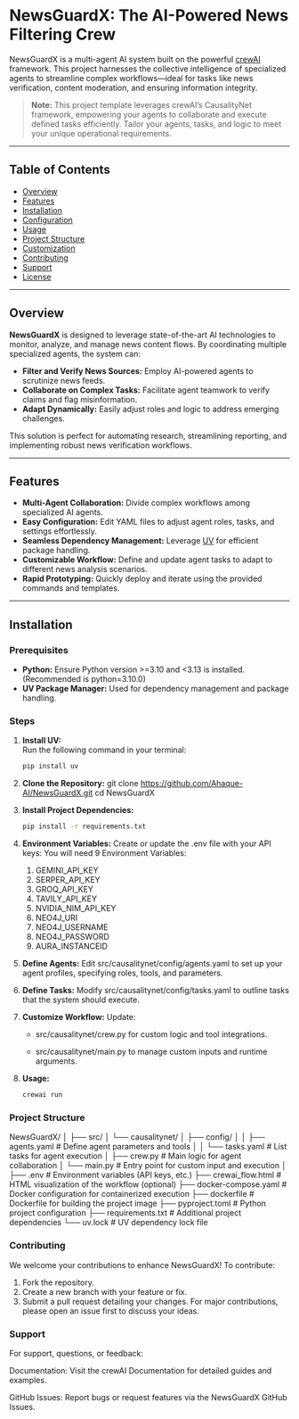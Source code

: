 # NewsGuardX: The AI-Powered News Filtering Crew

NewsGuardX is a multi-agent AI system built on the powerful [crewAI](https://crewai.com) framework. This project harnesses the collective intelligence of specialized agents to streamline complex workflows—ideal for tasks like news verification, content moderation, and ensuring information integrity.

> **Note:** This project template leverages crewAI’s CausalityNet framework, empowering your agents to collaborate and execute defined tasks efficiently. Tailor your agents, tasks, and logic to meet your unique operational requirements.

---

## Table of Contents

- [Overview](#overview)
- [Features](#features)
- [Installation](#installation)
- [Configuration](#configuration)
- [Usage](#usage)
- [Project Structure](#project-structure)
- [Customization](#customization)
- [Contributing](#contributing)
- [Support](#support)
- [License](#license)

---

## Overview

**NewsGuardX** is designed to leverage state-of-the-art AI technologies to monitor, analyze, and manage news content flows. By coordinating multiple specialized agents, the system can:

- **Filter and Verify News Sources:** Employ AI-powered agents to scrutinize news feeds.
- **Collaborate on Complex Tasks:** Facilitate agent teamwork to verify claims and flag misinformation.
- **Adapt Dynamically:** Easily adjust roles and logic to address emerging challenges.

This solution is perfect for automating research, streamlining reporting, and implementing robust news verification workflows.

---

## Features

- **Multi-Agent Collaboration:** Divide complex workflows among specialized AI agents.
- **Easy Configuration:** Edit YAML files to adjust agent roles, tasks, and settings effortlessly.
- **Seamless Dependency Management:** Leverage [UV](https://docs.astral.sh/uv/) for efficient package handling.
- **Customizable Workflow:** Define and update agent tasks to adapt to different news analysis scenarios.
- **Rapid Prototyping:** Quickly deploy and iterate using the provided commands and templates.

---

## Installation

### Prerequisites

- **Python:** Ensure Python version >=3.10 and <3.13 is installed. (Recommended is python=3.10.0)
- **UV Package Manager:** Used for dependency management and package handling.

### Steps

1. **Install UV:**  
   Run the following command in your terminal:
   ```bash
   pip install uv 
2. **Clone the Repository:**
   git clone https://github.com/Ahaque-AI/NewsGuardX.git
   cd NewsGuardX
3. **Install Project Dependencies:**
   ```bash
   pip install -r requirements.txt
4. **Environment Variables:**
   Create or update the .env file with your API keys:
   You will need 9 Environment Variables:
   1. GEMINI_API_KEY
   2. SERPER_API_KEY
   3. GROQ_API_KEY
   4. TAVILY_API_KEY
   5. NVIDIA_NIM_API_KEY
   6. NEO4J_URI
   7. NEO4J_USERNAME
   8. NEO4J_PASSWORD
   9. AURA_INSTANCEID
5. **Define Agents:**
   Edit src/causalitynet/config/agents.yaml to set up your agent profiles, specifying roles, tools, and parameters.
6. **Define Tasks:**
   Modify src/causalitynet/config/tasks.yaml to outline tasks that the system should execute.
7. **Customize Workflow:**
   Update:

   - src/causalitynet/crew.py for custom logic and tool integrations.

   - src/causalitynet/main.py to manage custom inputs and runtime arguments.
8. **Usage:**
   ```bash
   crewai run

### Project Structure
NewsGuardX/
│
├── src/
│   └── causalitynet/
│       ├── config/
│       │   ├── agents.yaml    # Define agent parameters and tools
│       │   └── tasks.yaml     # List tasks for agent execution
│       ├── crew.py            # Main logic for agent collaboration
│       └── main.py            # Entry point for custom input and execution
│
├── .env                     # Environment variables (API keys, etc.)
├── crewai_flow.html         # HTML visualization of the workflow (optional)
├── docker-compose.yaml      # Docker configuration for containerized execution
├── dockerfile               # Dockerfile for building the project image
├── pyproject.toml           # Python project configuration
├── requirements.txt         # Additional project dependencies
└── uv.lock                  # UV dependency lock file

### Contributing
We welcome your contributions to enhance NewsGuardX! To contribute:
1. Fork the repository.
2. Create a new branch with your feature or fix.
3. Submit a pull request detailing your changes.
For major contributions, please open an issue first to discuss your ideas.

### Support
For support, questions, or feedback:

Documentation:
Visit the crewAI Documentation for detailed guides and examples.

GitHub Issues:
Report bugs or request features via the NewsGuardX GitHub Issues.

